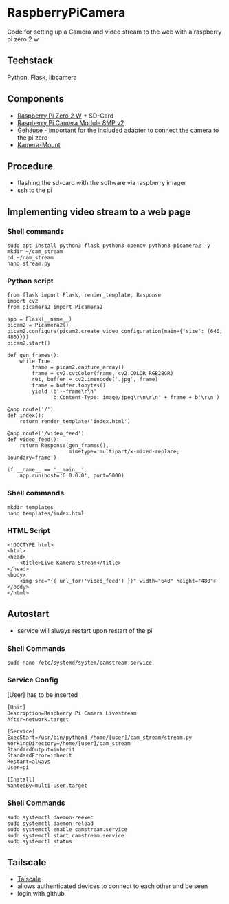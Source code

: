 # RaspberryPiCamera
Code for setting up a Camera and video stream to the web with a raspberry pi zero 2 w

## Techstack
Python, Flask, libcamera

## Components
- [Raspberry Pi Zero 2 W](https://www.berrybase.de/raspberry-pi-zero-2-w) + SD-Card
- [Raspberry Pi Camera Module 8MP v2](https://www.berrybase.de/raspberry-pi-camera-module-8mp-v2)
- [Gehäuse](https://www.berrybase.de/offizielles-gehaeuse-fuer-raspberry-pi-zero-rot-weiss) - important for the included adapter to connect the camera to the pi zero
- [Kamera-Mount](https://www.berrybase.de/mount-fuer-raspberry-pi-kameras-1-4-stativgewinde-inkl.-mini-stativ)

## Procedure
- flashing the sd-card with the software via raspberry imager
- ssh to the pi

## Implementing video stream to a web page
### Shell commands
```
sudo apt install python3-flask python3-opencv python3-picamera2 -y
mkdir ~/cam_stream
cd ~/cam_stream
nano stream.py
```
### Python script
```
from flask import Flask, render_template, Response
import cv2
from picamera2 import Picamera2

app = Flask(__name__)
picam2 = Picamera2()
picam2.configure(picam2.create_video_configuration(main={"size": (640, 480)}))
picam2.start()

def gen_frames():
    while True:
        frame = picam2.capture_array()
        frame = cv2.cvtColor(frame, cv2.COLOR_RGB2BGR)
        ret, buffer = cv2.imencode('.jpg', frame)
        frame = buffer.tobytes()
        yield (b'--frame\r\n'
               b'Content-Type: image/jpeg\r\n\r\n' + frame + b'\r\n')

@app.route('/')
def index():
    return render_template('index.html')

@app.route('/video_feed')
def video_feed():
    return Response(gen_frames(),
                    mimetype='multipart/x-mixed-replace; boundary=frame')

if __name__ == '__main__':
    app.run(host='0.0.0.0', port=5000)
```
### Shell commands
```
mkdir templates
nano templates/index.html
```
### HTML Script
```
<!DOCTYPE html>
<html>
<head>
    <title>Live Kamera Stream</title>
</head>
<body>
    <img src="{{ url_for('video_feed') }}" width="640" height="480">
</body>
</html>
```

## Autostart
- service will always restart upon restart of the pi
### Shell Commands
```
sudo nano /etc/systemd/system/camstream.service
```
### Service Config
[User] has to be inserted
```
[Unit]
Description=Raspberry Pi Camera Livestream
After=network.target

[Service]
ExecStart=/usr/bin/python3 /home/[user]/cam_stream/stream.py
WorkingDirectory=/home/[user]/cam_stream
StandardOutput=inherit
StandardError=inherit
Restart=always
User=pi

[Install]
WantedBy=multi-user.target
```
### Shell Commands
```
sudo systemctl daemon-reexec
sudo systemctl daemon-reload
sudo systemctl enable camstream.service
sudo systemctl start camstream.service
sudo systemctl status
```

## Tailscale
- [Taiscale](https://login.tailscale.com/admin/machines)
- allows authenticated devices to connect to each other and be seen
- login with github
